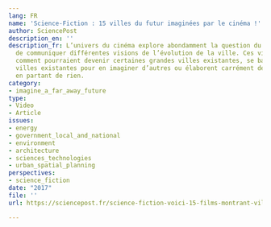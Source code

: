 ```yaml
---
lang: FR
name: 'Science-Fiction : 15 villes du futur imaginées par le cinéma !'
author: SciencePost
description_en: ''
description_fr: L’univers du cinéma explore abondamment la question du futur et permet
  de communiquer différentes visions de l’évolution de la ville. Ces visions imaginent
  comment pourraient devenir certaines grandes villes existantes, se basent sur des
  villes existantes pour en imaginer d’autres ou élaborent carrément des villes entières
  en partant de rien.
category:
- imagine_a_far_away_future
type:
- Video
- Article
issues:
- energy
- government_local_and_national
- environment
- architecture
- sciences_technologies
- urban_spatial_planning
perspectives:
- science_fiction
date: "2017"
file: ''
url: https://sciencepost.fr/science-fiction-voici-15-films-montrant-villes-futuristes/

---
```

